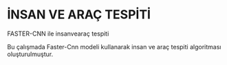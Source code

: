 # İNSAN VE ARAÇ TESPİTİ
FASTER-CNN ile insanvearaç tespiti

Bu çalışmada Faster-Cnn modeli kullanarak insan ve araç tespiti algoritması oluşturulmuştur.
